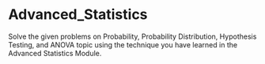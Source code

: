 # Advanced_Statistics
Solve the given problems on Probability, Probability Distribution, Hypothesis Testing, and ANOVA topic using the technique you have learned in the Advanced Statistics Module.
